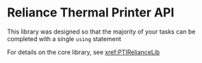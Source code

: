 # Reliance Thermal Printer API
This library was designed so that the majority of your tasks can be completed with a single ````using```` statement

For details on the core library, see <xref:PTIRelianceLib>